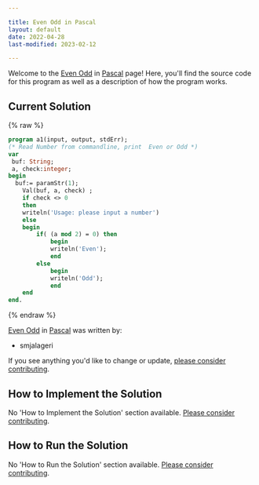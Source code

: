 ```yaml
---

title: Even Odd in Pascal
layout: default
date: 2022-04-28
last-modified: 2023-02-12

---
```


Welcome to the [Even Odd](https://sampleprograms.io/projects/even-odd) in [Pascal](https://sampleprograms.io/languages/pascal) page! Here, you'll find the source code for this program as well as a description of how the program works.

## Current Solution

{% raw %}

```pascal
program a1(input, output, stdErr);
(* Read Number from commandline, print  Even or Odd *)
var
 buf: String;
 a, check:integer;
begin    
  buf:= paramStr(1);
    Val(buf, a, check) ;
    if check <> 0
    then
    writeln('Usage: please input a number')
    else
    begin
        if( (a mod 2) = 0) then
            begin
            writeln('Even'); 
            end         
        else
            begin
            writeln('Odd'); 
            end
    end
end.
```

{% endraw %}

[Even Odd](https://sampleprograms.io/projects/even-odd) in [Pascal](https://sampleprograms.io/languages/pascal) was written by:

- smjalageri

If you see anything you'd like to change or update, [please consider contributing](https://github.com/TheRenegadeCoder/sample-programs).

## How to Implement the Solution

No 'How to Implement the Solution' section available. [Please consider contributing](https://github.com/TheRenegadeCoder/sample-programs-website).

## How to Run the Solution

No 'How to Run the Solution' section available. [Please consider contributing](https://github.com/TheRenegadeCoder/sample-programs-website).